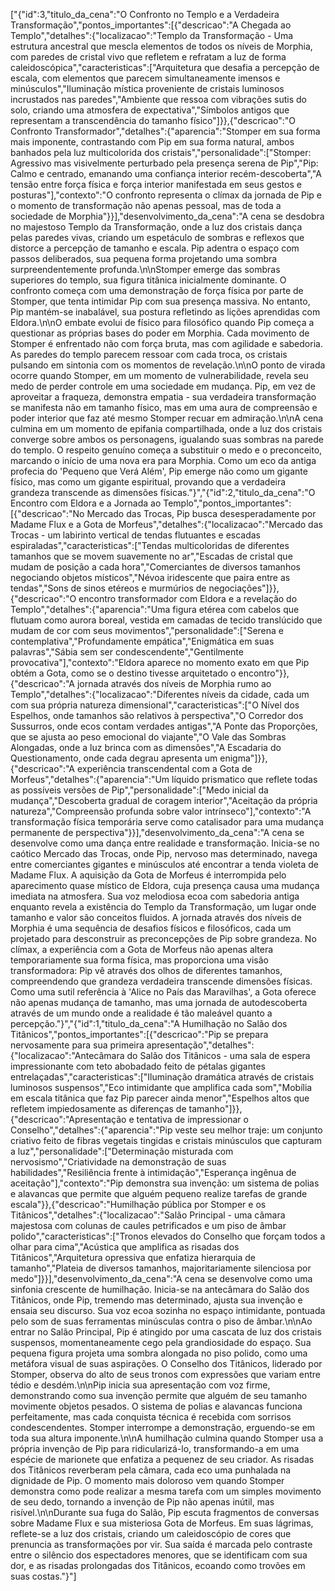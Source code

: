 ["{\"id\":3,\"titulo_da_cena\":\"O Confronto no Templo e a Verdadeira Transformação\",\"pontos_importantes\":[{\"descricao\":\"A Chegada ao Templo\",\"detalhes\":{\"localizacao\":\"Templo da Transformação - Uma estrutura ancestral que mescla elementos de todos os níveis de Morphia, com paredes de cristal vivo que refletem e refratam a luz de forma caleidoscópica\",\"caracteristicas\":[\"Arquitetura que desafia a percepção de escala, com elementos que parecem simultaneamente imensos e minúsculos\",\"Iluminação mística proveniente de cristais luminosos incrustados nas paredes\",\"Ambiente que ressoa com vibrações sutis do solo, criando uma atmosfera de expectativa\",\"Símbolos antigos que representam a transcendência do tamanho físico\"]}},{\"descricao\":\"O Confronto Transformador\",\"detalhes\":{\"aparencia\":\"Stomper em sua forma mais imponente, contrastando com Pip em sua forma natural, ambos banhados pela luz multicolorida dos cristais\",\"personalidade\":[\"Stomper: Agressivo mas visivelmente perturbado pela presença serena de Pip\",\"Pip: Calmo e centrado, emanando uma confiança interior recém-descoberta\",\"A tensão entre força física e força interior manifestada em seus gestos e posturas\"],\"contexto\":\"O confronto representa o clímax da jornada de Pip e o momento de transformação não apenas pessoal, mas de toda a sociedade de Morphia\"}}],\"desenvolvimento_da_cena\":\"A cena se desdobra no majestoso Templo da Transformação, onde a luz dos cristais dança pelas paredes vivas, criando um espetáculo de sombras e reflexos que distorce a percepção de tamanho e escala. Pip adentra o espaço com passos deliberados, sua pequena forma projetando uma sombra surpreendentemente profunda.\\n\\nStomper emerge das sombras superiores do templo, sua figura titânica inicialmente dominante. O confronto começa com uma demonstração de força física por parte de Stomper, que tenta intimidar Pip com sua presença massiva. No entanto, Pip mantém-se inabalável, sua postura refletindo as lições aprendidas com Eldora.\\n\\nO embate evolui de físico para filosófico quando Pip começa a questionar as próprias bases do poder em Morphia. Cada movimento de Stomper é enfrentado não com força bruta, mas com agilidade e sabedoria. As paredes do templo parecem ressoar com cada troca, os cristais pulsando em sintonia com os momentos de revelação.\\n\\nO ponto de virada ocorre quando Stomper, em um momento de vulnerabilidade, revela seu medo de perder controle em uma sociedade em mudança. Pip, em vez de aproveitar a fraqueza, demonstra empatia - sua verdadeira transformação se manifesta não em tamanho físico, mas em uma aura de compreensão e poder interior que faz até mesmo Stomper recuar em admiração.\\n\\nA cena culmina em um momento de epifania compartilhada, onde a luz dos cristais converge sobre ambos os personagens, igualando suas sombras na parede do templo. O respeito genuíno começa a substituir o medo e o preconceito, marcando o início de uma nova era para Morphia. Como um eco da antiga profecia do 'Pequeno que Verá Além', Pip emerge não como um gigante físico, mas como um gigante espiritual, provando que a verdadeira grandeza transcende as dimensões físicas.\"}","{\"id\":2,\"titulo_da_cena\":\"O Encontro com Eldora e a Jornada ao Templo\",\"pontos_importantes\":[{\"descricao\":\"No Mercado das Trocas, Pip busca desesperadamente por Madame Flux e a Gota de Morfeus\",\"detalhes\":{\"localizacao\":\"Mercado das Trocas - um labirinto vertical de tendas flutuantes e escadas espiraladas\",\"caracteristicas\":[\"Tendas multicoloridas de diferentes tamanhos que se movem suavemente no ar\",\"Escadas de cristal que mudam de posição a cada hora\",\"Comerciantes de diversos tamanhos negociando objetos místicos\",\"Névoa iridescente que paira entre as tendas\",\"Sons de sinos etéreos e murmúrios de negociações\"]}},{\"descricao\":\"O encontro transformador com Eldora e a revelação do Templo\",\"detalhes\":{\"aparencia\":\"Uma figura etérea com cabelos que flutuam como aurora boreal, vestida em camadas de tecido translúcido que mudam de cor com seus movimentos\",\"personalidade\":[\"Serena e contemplativa\",\"Profundamente empática\",\"Enigmática em suas palavras\",\"Sábia sem ser condescendente\",\"Gentilmente provocativa\"],\"contexto\":\"Eldora aparece no momento exato em que Pip obtém a Gota, como se o destino tivesse arquitetado o encontro\"}},{\"descricao\":\"A jornada através dos níveis de Morphia rumo ao Templo\",\"detalhes\":{\"localizacao\":\"Diferentes níveis da cidade, cada um com sua própria natureza dimensional\",\"caracteristicas\":[\"O Nível dos Espelhos, onde tamanhos são relativos à perspectiva\",\"O Corredor dos Sussurros, onde ecos contam verdades antigas\",\"A Ponte das Proporções, que se ajusta ao peso emocional do viajante\",\"O Vale das Sombras Alongadas, onde a luz brinca com as dimensões\",\"A Escadaria do Questionamento, onde cada degrau apresenta um enigma\"]}},{\"descricao\":\"A experiência transcendental com a Gota de Morfeus\",\"detalhes\":{\"aparencia\":\"Um líquido prismatico que reflete todas as possíveis versões de Pip\",\"personalidade\":[\"Medo inicial da mudança\",\"Descoberta gradual de coragem interior\",\"Aceitação da própria natureza\",\"Compreensão profunda sobre valor intrínseco\"],\"contexto\":\"A transformação física temporária serve como catalisador para uma mudança permanente de perspectiva\"}}],\"desenvolvimento_da_cena\":\"A cena se desenvolve como uma dança entre realidade e transformação. Inicia-se no caótico Mercado das Trocas, onde Pip, nervoso mas determinado, navega entre comerciantes gigantes e minúsculos até encontrar a tenda violeta de Madame Flux. A aquisição da Gota de Morfeus é interrompida pelo aparecimento quase místico de Eldora, cuja presença causa uma mudança imediata na atmosfera. Sua voz melodiosa ecoa com sabedoria antiga enquanto revela a existência do Templo da Transformação, um lugar onde tamanho e valor são conceitos fluidos. A jornada através dos níveis de Morphia é uma sequência de desafios físicos e filosóficos, cada um projetado para desconstruir as preconcepções de Pip sobre grandeza. No clímax, a experiência com a Gota de Morfeus não apenas altera temporariamente sua forma física, mas proporciona uma visão transformadora: Pip vê através dos olhos de diferentes tamanhos, compreendendo que grandeza verdadeira transcende dimensões físicas. Como uma sutil referência à 'Alice no País das Maravilhas', a Gota oferece não apenas mudança de tamanho, mas uma jornada de autodescoberta através de um mundo onde a realidade é tão maleável quanto a percepção.\"}","{\"id\":1,\"titulo_da_cena\":\"A Humilhação no Salão dos Titânicos\",\"pontos_importantes\":[{\"descricao\":\"Pip se prepara nervosamente para sua primeira apresentação\",\"detalhes\":{\"localizacao\":\"Antecâmara do Salão dos Titânicos - uma sala de espera impressionante com teto abobadado feito de pétalas gigantes entrelaçadas\",\"caracteristicas\":[\"Iluminação dramática através de cristais luminosos suspensos\",\"Eco intimidante que amplifica cada som\",\"Mobília em escala titânica que faz Pip parecer ainda menor\",\"Espelhos altos que refletem impiedosamente as diferenças de tamanho\"]}},{\"descricao\":\"Apresentação e tentativa de impressionar o Conselho\",\"detalhes\":{\"aparencia\":\"Pip veste seu melhor traje: um conjunto criativo feito de fibras vegetais tingidas e cristais minúsculos que capturam a luz\",\"personalidade\":[\"Determinação misturada com nervosismo\",\"Criatividade na demonstração de suas habilidades\",\"Resiliência frente à intimidação\",\"Esperança ingênua de aceitação\"],\"contexto\":\"Pip demonstra sua invenção: um sistema de polias e alavancas que permite que alguém pequeno realize tarefas de grande escala\"}},{\"descricao\":\"Humilhação pública por Stomper e os Titânicos\",\"detalhes\":{\"localizacao\":\"Salão Principal - uma câmara majestosa com colunas de caules petrificados e um piso de âmbar polido\",\"caracteristicas\":[\"Tronos elevados do Conselho que forçam todos a olhar para cima\",\"Acústica que amplifica as risadas dos Titânicos\",\"Arquitetura opressiva que enfatiza hierarquia de tamanho\",\"Plateia de diversos tamanhos, majoritariamente silenciosa por medo\"]}}],\"desenvolvimento_da_cena\":\"A cena se desenvolve como uma sinfonia crescente de humilhação. Inicia-se na antecâmara do Salão dos Titânicos, onde Pip, tremendo mas determinado, ajusta sua invenção e ensaia seu discurso. Sua voz ecoa sozinha no espaço intimidante, pontuada pelo som de suas ferramentas minúsculas contra o piso de âmbar.\\n\\nAo entrar no Salão Principal, Pip é atingido por uma cascata de luz dos cristais suspensos, momentaneamente cego pela grandiosidade do espaço. Sua pequena figura projeta uma sombra alongada no piso polido, como uma metáfora visual de suas aspirações. O Conselho dos Titânicos, liderado por Stomper, observa do alto de seus tronos com expressões que variam entre tédio e desdém.\\n\\nPip inicia sua apresentação com voz firme, demonstrando como sua invenção permite que alguém de seu tamanho movimente objetos pesados. O sistema de polias e alavancas funciona perfeitamente, mas cada conquista técnica é recebida com sorrisos condescendentes. Stomper interrompe a demonstração, erguendo-se em toda sua altura imponente.\\n\\nA humilhação culmina quando Stomper usa a própria invenção de Pip para ridicularizá-lo, transformando-a em uma espécie de marionete que enfatiza a pequenez de seu criador. As risadas dos Titânicos reverberam pela câmara, cada eco uma punhalada na dignidade de Pip. O momento mais doloroso vem quando Stomper demonstra como pode realizar a mesma tarefa com um simples movimento de seu dedo, tornando a invenção de Pip não apenas inútil, mas risível.\\n\\nDurante sua fuga do Salão, Pip escuta fragmentos de conversas sobre Madame Flux e sua misteriosa Gota de Morfeus. Em suas lágrimas, reflete-se a luz dos cristais, criando um caleidoscópio de cores que prenuncia as transformações por vir. Sua saída é marcada pelo contraste entre o silêncio dos espectadores menores, que se identificam com sua dor, e as risadas prolongadas dos Titânicos, ecoando como trovões em suas costas.\"}"]